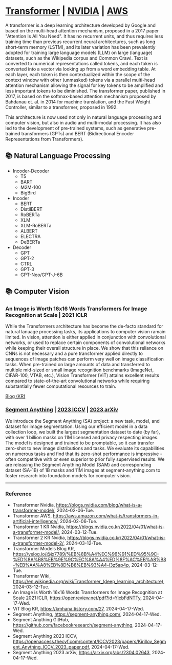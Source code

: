 # [Transformer](https://en.wikipedia.org/wiki/Transformer_(deep_learning_architecture)) | [NVIDIA](https://blogs.nvidia.com/blog/what-is-a-transformer-model/) | [AWS](https://aws.amazon.com/what-is/transformers-in-artificial-intelligence/)

A transformer is a deep learning architecture developed by Google and based on the multi-head attention mechanism, proposed in a 2017 paper "Attention Is All You Need". It has no recurrent units, and thus requires less training time than previous recurrent neural architectures, such as long short-term memory (LSTM), and its later variation has been prevalently adopted for training large language models (LLM) on large (language) datasets, such as the Wikipedia corpus and Common Crawl. Text is converted to numerical representations called tokens, and each token is converted into a vector via looking up from a word embedding table. At each layer, each token is then contextualized within the scope of the context window with other (unmasked) tokens via a parallel multi-head attention mechanism allowing the signal for key tokens to be amplified and less important tokens to be diminished. The transformer paper, published in 2017, is based on the softmax-based attention mechanism proposed by Bahdanau et. al. in 2014 for machine translation, and the Fast Weight Controller, similar to a transformer, proposed in 1992.

This architecture is now used not only in natural language processing and computer vision, but also in audio and multi-modal processing. It has also led to the development of pre-trained systems, such as generative pre-trained transformers (GPTs) and BERT (Bidirectional Encoder Representations from Transformers).

## :books: Natural Language Processing

* Incoder-Decoder
  * T5
  * BART
  * M2M-100
  * BigBird
* Incoder
  * BERT
  * DistilBERT
  * RoBERTa
  * XLM
  * XLM-RoBERTa
  * ALBERT
  * ELECTRA
  * DeBERTa
* Decoder
  * GPT
  * GPT-2
  * CTRL
  * GPT-3
  * GPT-Neo/GPT-J-6B

## :books: Computer Vision

### An Image is Worth 16x16 Words Transformers for Image Recognition at Scale | 2021 ICLR

While the Transformers architecture has become the de-facto standard for natural lanuage processing tasks, its applications to computer vision ramain limited. In vision, attention is either applied in conjunction with convolutional networks, or used to replace certain components of convolutional networks while keeping their overall structure in place. We show that this reliance on CNNs is not necessary and a pure transformer applied directly to sequences of image patches can perform very well on image classification tasks. When pre-trained on large amounts of data and transferred to multiple mid-sized or small image recognition benchmarks (ImageNet, CIFAR-100, VTAB, etc.), Vision Transformer (ViT) attains excellent results compared to state-of-the-art convolutional networks while requiring substantially fewer computational resources to train.

[Blog (KR)](https://kmhana.tistory.com/27)

### [Segment Anything](https://segment-anything.com/) | [2023 ICCV](https://openaccess.thecvf.com/content/ICCV2023/papers/Kirillov_Segment_Anything_ICCV_2023_paper.pdf) | [2023 arXiv](https://arxiv.org/abs/2304.02643)

We introduce the Segment Anything (SA) project: a new task, model, and dataset for image segmentation. Using our efficient model in a data collection loop, we built the largest segmentation dataset to date (by far), with over 1 billion masks on 11M licensed and privacy respecting images. The model is designed and trained to be promptable, so it can transfer zero-shot to new image distributions and tasks. We evaluate its capabilities on numerous tasks and find that its zero-shot performance is impressive - often competitive with or even superior to prior fully supervised results. We are releasing the Segment Anything Model (SAM) and corresponding dataset (SA-1B) of 1B masks and 11M images at segment-anything.com to foster research into foundation models for computer vision.

---

### Reference
- Transformer Nvidia, https://blogs.nvidia.com/blog/what-is-a-transformer-model/, 2024-02-06-Tue.
- Transformer AWS, https://aws.amazon.com/what-is/transformers-in-artificial-intelligence/, 2024-02-06-Tue.
- Transformer 1 KR Nvidia, https://blogs.nvidia.co.kr/2022/04/01/what-is-a-transformer-model/, 2024-03-12-Tue.
- Transformer 2 KR Nvidia, https://blogs.nvidia.co.kr/2022/04/01/what-is-a-transformer-model-2/, 2024-03-12-Tue.
- Transformer Models Blog KR, https://velog.io/@jx7789/%EB%8B%A4%EC%96%91%ED%95%9C-%ED%8A%B8%EB%9E%9C%EC%8A%A4%ED%8F%AC%EB%A8%B8-%EB%AA%A8%EB%8D%B8%EB%93%A4-l3z5ap4p, 2024-03-12-Tue.
- Transformer Wiki, https://en.wikipedia.org/wiki/Transformer_(deep_learning_architecture), 2024-03-12-Tue.
- An Image is Worth 16x16 Words Transformers for Image Recognition at Scale 2021 ICLR, https://openreview.net/pdf?id=YicbFdNTTy, 2024-04-17-Wed.
- ViT Blog KR, https://kmhana.tistory.com/27, 2024-04-17-Wed.
- Segment Anything, https://segment-anything.com/, 2024-04-17-Wed.
- Segment Anything GitHub, https://github.com/facebookresearch/segment-anything, 2024-04-17-Wed.
- Segment Anything 2023 ICCV, https://openaccess.thecvf.com/content/ICCV2023/papers/Kirillov_Segment_Anything_ICCV_2023_paper.pdf, 2024-04-17-Wed.
- Segment Anything 2023 arXiv, https://arxiv.org/abs/2304.02643, 2024-04-17-Wed.
